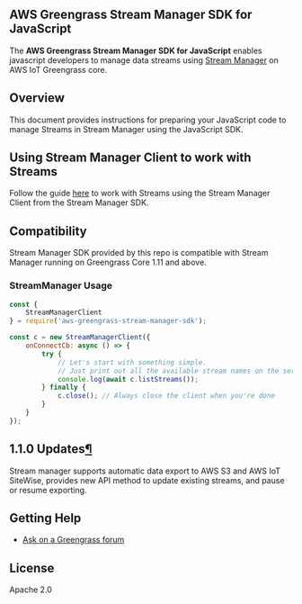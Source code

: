 ## AWS Greengrass Stream Manager SDK for JavaScript

The **AWS Greengrass Stream Manager SDK for JavaScript** enables javascript developers to manage data streams using [Stream
Manager](https://docs.aws.amazon.com/greengrass/v2/developerguide/manage-data-streams.html) on AWS IoT Greengrass core.

## Overview

This document provides instructions for preparing your JavaScript code to manage Streams in Stream Manager using the JavaScript SDK.

## Using Stream Manager Client to work with Streams

Follow the guide [here](https://docs.aws.amazon.com/greengrass/v2/developerguide/work-with-streams.html) to work
with Streams using the Stream Manager Client from the Stream Manager SDK.

## Compatibility

Stream Manager SDK provided by this repo is compatible with Stream Manager running on Greengrass Core 1.11 and above.

### StreamManager Usage

```javascript
const {
    StreamManagerClient
} = require('aws-greengrass-stream-manager-sdk');

const c = new StreamManagerClient({
    onConnectCb: async () => {
        try {
            // Let's start with something simple.
            // Just print out all the available stream names on the server 
            console.log(await c.listStreams());
        } finally {
            c.close(); // Always close the client when you're done
        }
    }
});
```
<div class="Section" id="1.1.0updates">

## 1.1.0 Updates[¶](#1.1.0updates "Permalink to this headline")

Stream manager supports automatic data export to AWS S3 and AWS IoT SiteWise, provides new API method to update existing streams, and pause or resume exporting.

</div>

## Getting Help

*   [Ask on a Greengrass forum](https://forums.aws.amazon.com/forum.jspa?forumID=254)

## License

Apache 2.0
